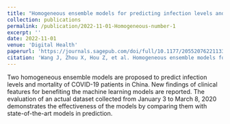```yaml
---
title: "Homogeneous ensemble models for predicting infection levels and mortality of COVID-19 patients: Evidence from China"
collection: publications
permalink: /publication/2022-11-01-Homogeneous-number-1
excerpt: ''
date: 2022-11-01
venue: 'Digital Health'
paperurl: 'https://journals.sagepub.com/doi/full/10.1177/20552076221133692'
citation: 'Wang J, Zhou X, Hou Z, et al. Homogeneous ensemble models for predicting infection levels and mortality of COVID-19 patients: Evidence from China. DIGITAL HEALTH. 2022;8. doi:10.1177/20552076221133692'
---
```


Two homogeneous ensemble models are proposed to predict infection levels and mortality of COVID-19 patients in China. New findings of clinical features for benefiting the machine learning models are reported. The evaluation of an actual dataset collected from January 3 to March 8, 2020 demonstrates the effectiveness of the models by comparing them with state-of-the-art models in prediction.
